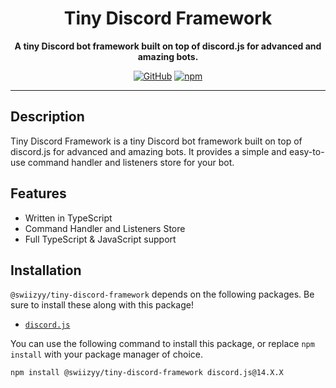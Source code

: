 <div align="center">

# Tiny Discord Framework

**A tiny Discord bot framework built on top of discord.js for advanced and amazing bots.**

[![GitHub](https://img.shields.io/github/license/swiizyy/tiny-discord-framework?color=crimson&style=flat-square)](https://github.com/swiizyy/tiny-discord-framework/blob/main/LICENSE)
[![npm](https://img.shields.io/npm/v/@swiizyy/tiny-discord-framework?color=crimson&style=flat-square)](https://www.npmjs.com/package/@swiizyy/tiny-discord-framework)

</div>

---

## Description

Tiny Discord Framework is a tiny Discord bot framework built on top of discord.js for advanced and amazing bots. It provides a simple and easy-to-use command handler and listeners store for your bot.

## Features

-   Written in TypeScript
-   Command Handler and Listeners Store
-   Full TypeScript & JavaScript support

## Installation

`@swiizyy/tiny-discord-framework` depends on the following packages. Be sure to install these along with this package!

-   [`discord.js`](https://www.npmjs.com/package/discord.js)

You can use the following command to install this package, or replace `npm install` with your package manager of choice.

```sh
npm install @swiizyy/tiny-discord-framework discord.js@14.X.X
```